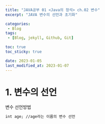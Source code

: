 ```yaml
---
title: "JAVA공부 01 <Java의 정석> ch.02 변수"
excerpt: "JAVA 변수의 선언과 초기화"

categories:
 - Blog
tags:
 - [Blog, jekyll, Github, Git]

toc: true
toc_sticky: true

date: 2023-01-05
last_modified_at: 2023-01-07
---
```


# 1. 변수의 선언

변수 선언방법

```html
int age; //age라는 이름의 변수 선언
